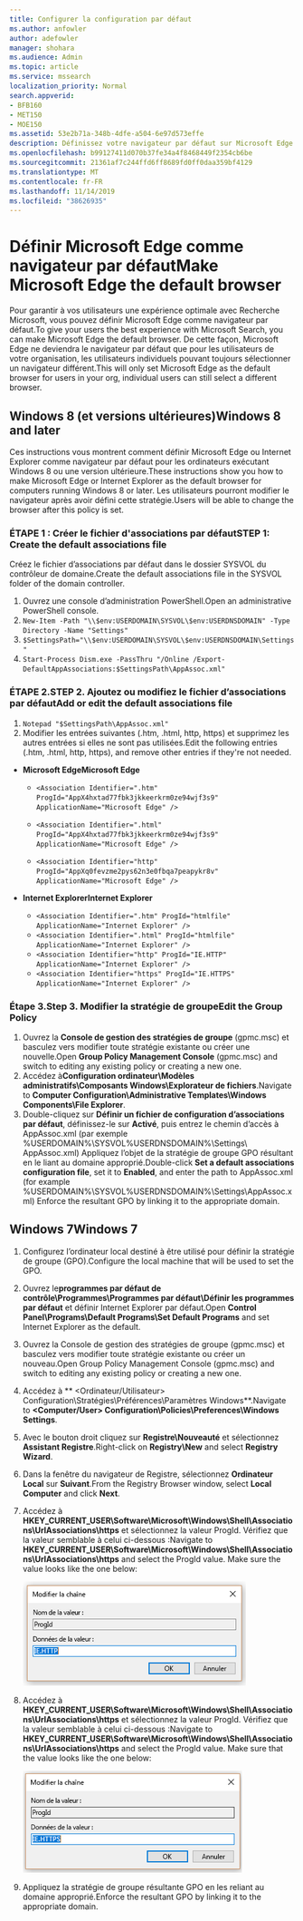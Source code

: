 ```yaml
---
title: Configurer la configuration par défaut
ms.author: anfowler
author: adefowler
manager: shohara
ms.audience: Admin
ms.topic: article
ms.service: mssearch
localization_priority: Normal
search.appverid:
- BFB160
- MET150
- MOE150
ms.assetid: 53e2b71a-348b-4dfe-a504-6e97d573effe
description: Définissez votre navigateur par défaut sur Microsoft Edge ou Internet Explorer pour les utilisateurs de Recherche Microsoft.
ms.openlocfilehash: b99127411d070b37fe34a4f8468449f2354cb6be
ms.sourcegitcommit: 21361af7c244ffd6ff8689fd0ff0daa359bf4129
ms.translationtype: MT
ms.contentlocale: fr-FR
ms.lasthandoff: 11/14/2019
ms.locfileid: "38626935"
---
```

# <a name="make-microsoft-edge-the-default-browser"></a><span data-ttu-id="cbe14-103">Définir Microsoft Edge comme navigateur par défaut</span><span class="sxs-lookup"><span data-stu-id="cbe14-103">Make Microsoft Edge the default browser</span></span>
  
<span data-ttu-id="cbe14-104">Pour garantir à vos utilisateurs une expérience optimale avec Recherche Microsoft, vous pouvez définir Microsoft Edge comme navigateur par défaut.</span><span class="sxs-lookup"><span data-stu-id="cbe14-104">To give your users the best experience with Microsoft Search, you can make Microsoft Edge the default browser.</span></span> <span data-ttu-id="cbe14-105">De cette façon, Microsoft Edge ne deviendra le navigateur par défaut que pour les utilisateurs de votre organisation, les utilisateurs individuels pouvant toujours sélectionner un navigateur différent.</span><span class="sxs-lookup"><span data-stu-id="cbe14-105">This will only set Microsoft Edge as the default browser for users in your org, individual users can still select a different browser.</span></span>
  
  
## <a name="windows-8-and-later"></a><span data-ttu-id="cbe14-106">Windows 8 (et versions ultérieures)</span><span class="sxs-lookup"><span data-stu-id="cbe14-106">Windows 8 and later</span></span>

<span data-ttu-id="cbe14-107">Ces instructions vous montrent comment définir Microsoft Edge ou Internet Explorer comme navigateur par défaut pour les ordinateurs exécutant Windows 8 ou une version ultérieure.</span><span class="sxs-lookup"><span data-stu-id="cbe14-107">These instructions show you how to make Microsoft Edge or Internet Explorer as the default browser for computers running Windows 8 or later.</span></span> <span data-ttu-id="cbe14-108">Les utilisateurs pourront modifier le navigateur après avoir défini cette stratégie.</span><span class="sxs-lookup"><span data-stu-id="cbe14-108">Users will be able to change the browser after this policy is set.</span></span>
  
### <a name="step-1-create-the-default-associations-file"></a><span data-ttu-id="cbe14-109">ÉTAPE 1 : Créer le fichier d'associations par défaut</span><span class="sxs-lookup"><span data-stu-id="cbe14-109">STEP 1: Create the default associations file</span></span>
<span data-ttu-id="cbe14-110">Créez le fichier d’associations par défaut dans le dossier SYSVOL du contrôleur de domaine.</span><span class="sxs-lookup"><span data-stu-id="cbe14-110">Create the default associations file in the SYSVOL folder of the domain controller.</span></span>

1. <span data-ttu-id="cbe14-111">Ouvrez une console d’administration PowerShell.</span><span class="sxs-lookup"><span data-stu-id="cbe14-111">Open an administrative PowerShell console.</span></span>
1. `New-Item -Path "\\$env:USERDOMAIN\SYSVOL\$env:USERDNSDOMAIN" -Type Directory -Name "Settings"`
1. `$SettingsPath="\\$env:USERDOMAIN\SYSVOL\$env:USERDNSDOMAIN\Settings"`
1. `Start-Process Dism.exe -PassThru "/Online /Export-DefaultAppAssociations:$SettingsPath\AppAssoc.xml"`
    
  
### <a name="step-2-add-or-edit-the-default-associations-file"></a><span data-ttu-id="cbe14-112">ÉTAPE 2.</span><span class="sxs-lookup"><span data-stu-id="cbe14-112">STEP 2.</span></span> <span data-ttu-id="cbe14-113">Ajoutez ou modifiez le fichier d’associations par défaut</span><span class="sxs-lookup"><span data-stu-id="cbe14-113">Add or edit the default associations file</span></span>

1. `Notepad "$SettingsPath\AppAssoc.xml"`
1. <span data-ttu-id="cbe14-114">Modifier les entrées suivantes (.htm, .html, http, https) et supprimez les autres entrées si elles ne sont pas utilisées.</span><span class="sxs-lookup"><span data-stu-id="cbe14-114">Edit the following entries (.htm, .html, http, https), and remove other entries if they're not needed.</span></span>
  - <span data-ttu-id="cbe14-115">**Microsoft Edge**</span><span class="sxs-lookup"><span data-stu-id="cbe14-115">**Microsoft Edge**</span></span>
    - `<Association Identifier=".htm" ProgId="AppX4hxtad77fbk3jkkeerkrm0ze94wjf3s9" ApplicationName="Microsoft Edge" />`
              
    - `<Association Identifier=".html" ProgId="AppX4hxtad77fbk3jkkeerkrm0ze94wjf3s9" ApplicationName="Microsoft Edge" />`
    - `<Association Identifier="http" ProgId="AppXq0fevzme2pys62n3e0fbqa7peapykr8v" ApplicationName="Microsoft Edge" />`
    
  - <span data-ttu-id="cbe14-116">**Internet Explorer**</span><span class="sxs-lookup"><span data-stu-id="cbe14-116">**Internet Explorer**</span></span>
    
    - `<Association Identifier=".htm" ProgId="htmlfile" ApplicationName="Internet Explorer" />`        
    - `<Association Identifier=".html" ProgId="htmlfile" ApplicationName="Internet Explorer" />`
    - `<Association Identifier="http" ProgId="IE.HTTP" ApplicationName="Internet Explorer" />`
    - `<Association Identifier="https" ProgId="IE.HTTPS" ApplicationName="Internet Explorer" />`

### <a name="step-3-edit-the-group-policy"></a><span data-ttu-id="cbe14-117">Étape 3.</span><span class="sxs-lookup"><span data-stu-id="cbe14-117">Step 3.</span></span> <span data-ttu-id="cbe14-118">Modifier la stratégie de groupe</span><span class="sxs-lookup"><span data-stu-id="cbe14-118">Edit the Group Policy</span></span>

1. <span data-ttu-id="cbe14-119">Ouvrez la **Console de gestion des stratégies de groupe** (gpmc.msc) et basculez vers modifier toute stratégie existante ou créer une nouvelle.</span><span class="sxs-lookup"><span data-stu-id="cbe14-119">Open **Group Policy Management Console** (gpmc.msc) and switch to editing any existing policy or creating a new one.</span></span>
1. <span data-ttu-id="cbe14-120">Accédez à**Configuration ordinateur\Modèles administratifs\Composants Windows\Explorateur de fichiers**.</span><span class="sxs-lookup"><span data-stu-id="cbe14-120">Navigate to **Computer Configuration\Administrative Templates\Windows Components\File Explorer**.</span></span>
1. <span data-ttu-id="cbe14-121">Double-cliquez sur **Définir un fichier de configuration d’associations par défaut**, définissez-le sur **Activé**, puis entrez le chemin d’accès à AppAssoc.xml (par exemple %USERDOMAIN%\SYSVOL\%USERDNSDOMAIN%\Settings\ AppAssoc.xml) Appliquez l’objet de la stratégie de groupe GPO résultant en le liant au domaine approprié.</span><span class="sxs-lookup"><span data-stu-id="cbe14-121">Double-click **Set a default associations configuration file**, set it to **Enabled**, and enter the path to AppAssoc.xml (for example %USERDOMAIN%\SYSVOL\%USERDNSDOMAIN%\Settings\AppAssoc.xml) Enforce the resultant GPO by linking it to the appropriate domain.</span></span>

  
## <a name="windows-7"></a><span data-ttu-id="cbe14-122">Windows 7</span><span class="sxs-lookup"><span data-stu-id="cbe14-122">Windows 7</span></span>

1. <span data-ttu-id="cbe14-123">Configurez l’ordinateur local destiné à être utilisé pour définir la stratégie de groupe (GPO).</span><span class="sxs-lookup"><span data-stu-id="cbe14-123">Configure the local machine that will be used to set the GPO.</span></span>
    
1. <span data-ttu-id="cbe14-124">Ouvrez le**programmes par défaut de contrôle\Programmes\Programmes par défaut\Définir les programmes par défaut** et définir Internet Explorer par défaut.</span><span class="sxs-lookup"><span data-stu-id="cbe14-124">Open **Control Panel\Programs\Default Programs\Set Default Programs** and set Internet Explorer as the default.</span></span> 
    
2. <span data-ttu-id="cbe14-125">Ouvrez la Console de gestion des stratégies de groupe (gpmc.msc) et basculez vers modifier toute stratégie existante ou créer un nouveau.</span><span class="sxs-lookup"><span data-stu-id="cbe14-125">Open Group Policy Management Console (gpmc.msc) and switch to editing any existing policy or creating a new one.</span></span>
    
1. <span data-ttu-id="cbe14-126">Accédez à \*\* \<Ordinateur/Utilisateur\> Configuration\Stratégies\Préférences\Paramètres Windows\*\*.</span><span class="sxs-lookup"><span data-stu-id="cbe14-126">Navigate to **\<Computer/User\> Configuration\Policies\Preferences\Windows Settings**.</span></span>
    
2. <span data-ttu-id="cbe14-127">Avec le bouton droit cliquez sur **Registre\Nouveauté** et sélectionnez **Assistant Registre**.</span><span class="sxs-lookup"><span data-stu-id="cbe14-127">Right-click on **Registry\New** and select **Registry Wizard**.</span></span>
    
3. <span data-ttu-id="cbe14-128">Dans la fenêtre du navigateur de Registre, sélectionnez **Ordinateur Local** sur **Suivant**.</span><span class="sxs-lookup"><span data-stu-id="cbe14-128">From the Registry Browser window, select **Local Computer** and click **Next**.</span></span>
    
4. <span data-ttu-id="cbe14-p105">Accédez à **HKEY_CURRENT_USER\Software\Microsoft\Windows\Shell\Associations\UrlAssociations\https** et sélectionnez la valeur ProgId. Vérifiez que la valeur semblable à celui ci-dessous :</span><span class="sxs-lookup"><span data-stu-id="cbe14-p105">Navigate to **HKEY_CURRENT_USER\Software\Microsoft\Windows\Shell\Associations\UrlAssociations\https** and select the ProgId value. Make sure the value looks like the one below:</span></span> 
    
    ![Sélectionner une valeur dans la modification de la chaîne ProgID](media/f6173dcc-b898-4967-8c40-4b0fe411a92b.png)
  
5. <span data-ttu-id="cbe14-p106">Accédez à **HKEY_CURRENT_USER\Software\Microsoft\Windows\Shell\Associations\UrlAssociations\https** et sélectionnez la valeur ProgId. Vérifiez que la valeur semblable à celui ci-dessous :</span><span class="sxs-lookup"><span data-stu-id="cbe14-p106">Navigate to **HKEY_CURRENT_USER\Software\Microsoft\Windows\Shell\Associations\UrlAssociations\https** and select the ProgId value. Make sure that the value looks like the one below:</span></span> 
    
    ![Sélectionner une valeur dans la modification de la chaîne ProgID pour HTTPS](media/3519e13b-4fe7-4d15-946c-82fd50fc49bb.png)
  
3. <span data-ttu-id="cbe14-135">Appliquez la stratégie de groupe résultante GPO en les reliant au domaine approprié.</span><span class="sxs-lookup"><span data-stu-id="cbe14-135">Enforce the resultant GPO by linking it to the appropriate domain.</span></span>
    
